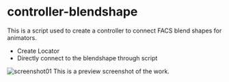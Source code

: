 # controller-blendshape
This is a script used to create a controller to connect FACS blend shapes for animators.
* Create Locator
* Directly connect to the blendshape through script

![screenshot01](https://user-images.githubusercontent.com/116748734/198893943-e7f31469-954c-4244-984a-de095e053ff0.png)
This is a preview screenshot of the work. 

